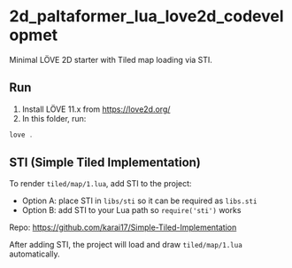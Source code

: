 # 2d_paltaformer_lua_love2d_codevelopmet


Minimal LÖVE 2D starter with Tiled map loading via STI.

## Run

1. Install LÖVE 11.x from https://love2d.org/
2. In this folder, run:

```powershell
love .
```

## STI (Simple Tiled Implementation)

To render `tiled/map/1.lua`, add STI to the project:

- Option A: place STI in `libs/sti` so it can be required as `libs.sti`
- Option B: add STI to your Lua path so `require('sti')` works

Repo: https://github.com/karai17/Simple-Tiled-Implementation

After adding STI, the project will load and draw `tiled/map/1.lua` automatically.


